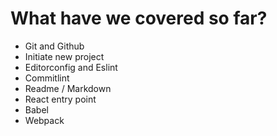 # What have we covered so far?

- Git and Github
- Initiate new project
- Editorconfig and Eslint
- Commitlint
- Readme / Markdown
- React entry point
- Babel
- Webpack